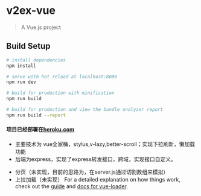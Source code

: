 # v2ex-vue

> A Vue.js project

## Build Setup

``` bash
# install dependencies
npm install

# serve with hot reload at localhost:8080
npm run dev

# build for production with minification
npm run build

# build for production and view the bundle analyzer report
npm run build --report
```
#### 项目已经部署在[heroku.com](https://v2ex-vue.herokuapp.com/)
* 主要技术为 vue全家桶，stylus,v-lazy,better-scroll；实现下拉刷新，懒加载功能
* 后端为express，实现了express转发接口，跨域，实现接口自定义。
- 分页（未实现，目前的思路为，在server.js通过切割数组来模拟）
- 上拉加载（未实现）
For a detailed explanation on how things work, check out the [guide](http://vuejs-templates.github.io/webpack/) and [docs for vue-loader](http://vuejs.github.io/vue-loader).
